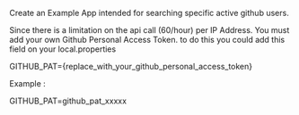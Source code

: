Create an Example App intended for searching specific active github users.

Since there is a limitation on the api call (60/hour) per IP Address. You must add your own Github Personal Access Token. to do this you could add this field on your local.properties

GITHUB_PAT={replace_with_your_github_personal_access_token}

Example : 

GITHUB_PAT=github_pat_xxxxx
